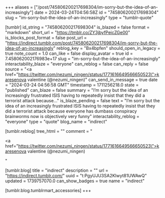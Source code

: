 +++
aliases = ["/post/745806200217698304/im-sorry-but-the-idea-of-an-increasingly"]
date = 2024-03-24T04:56:58Z
id = "745806200217698304"
slug = "im-sorry-but-the-idea-of-an-increasingly"
type = "tumblr-quote"

[tumblr]
id_string = "745806200217698304"
is_blazed = false
format = "markdown"
short_url = "https://tmblr.co/ZY3jbyfPeicZGe00"
is_blocks_post_format = false
post_url = "https://indirect.tumblr.com/post/745806200217698304/im-sorry-but-the-idea-of-an-increasingly"
reblog_key = "Bx4bpfen"
should_open_in_legacy = true
note_count = 1.0
can_like = false
display_avatar = true
id = 7.458062002176983e+17
slug = "im-sorry-but-the-idea-of-an-increasingly"
interactability_blaze = "everyone"
can_reblog = false
can_reply = false
source = "<a href=\"https://twitter.com/nezumi_ningen/status/1771616649566650523\">karesenova valentine (@nezumi_ningen)</a>"
can_send_in_message = true
date = "2024-03-24 04:56:58 GMT"
timestamp = 1711256218.0
state = "published"
can_blaze = false
summary = "I’m sorry but the idea of an increasingly frustrated ISIS having to repeatedly insist that they did a terrorist attack because..."
is_blaze_pending = false
text = "I&rsquo;m sorry but the idea of an increasingly frustrated ISIS having to repeatedly insist that they did a terrorist attack because everyone has dumbass conspiracy brainworms now is objectively very funny"
interactability_reblog = "everyone"
type = "quote"
blog_name = "indirect"

[tumblr.reblog]
tree_html = ""
comment = "<p><a href=\"https://twitter.com/nezumi_ningen/status/1771616649566650523\">karesenova valentine (@nezumi_ningen)</a></p>"

[tumblr.blog]
title = "indirect"
description = ""
url = "https://indirect.tumblr.com/"
uuid = "t:PgyUJU3SA2Klwyt81UWAwQ"
updated = 1739757070.0
can_show_badges = true
name = "indirect"

[tumblr.blog.tumblrmart_accessories]
+++
